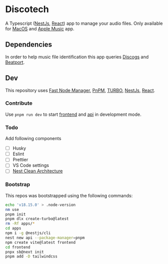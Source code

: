 # Discotech

A Typescript ([NestJs](https://nestjs.com/), [React](https://fr.reactjs.org/)) app to manage your audio files.
Only available for [MacOS](https://www.apple.com/macos/) and [Apple Music](https://www.apple.com/apple-music/) app.

## Dependencies

In order to help music file identification this app queries [Discogs](https://www.discogs.com/) and [Beatport](https://www.beatport.com/).

## Dev

This repository uses [Fast Node Manager](https://github.com/Schniz/fnm), [PnPM](https://pnpm.io/fr/), [TURBO](https://turbo.build/), [NestJs](https://nestjs.com/), [React](https://fr.reactjs.org/).

### Contribute

Use `pnpm run dev` to start [frontend](apps/frontend/) and [api](apps/api/) in development mode.

### Todo

Add following components

- [ ] Husky
- [ ] Eslint
- [ ] Prettier
- [ ] VS Code settings
- [ ] [Nest Clean Architecture](https://github.com/royib/clean-architecture-nestJS)

### Bootstrap

This repos was bootstrapped using the following commands:

```bash
echo 'v18.15.0' > .node-version
nm use
pnpm init
pnpm dlx create-turbo@latest
rm -Rf apps/*
cd apps
npm i -g @nestjs/cli
nest new api --package-manager=pnpm
npm create vite@latest frontend
cd frontend 
pnpx sb@next init 
pnpm add -D tailwindcss
```
